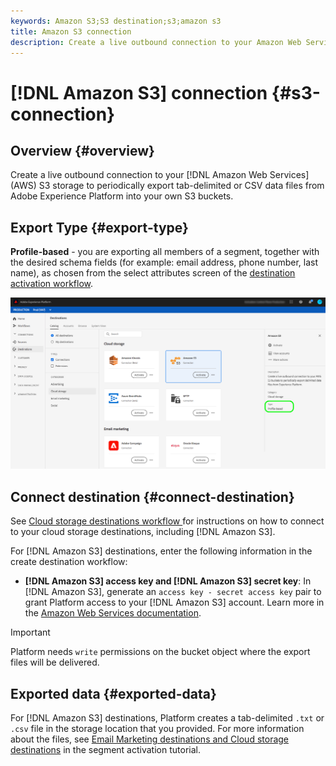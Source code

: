 ```yaml
---
keywords: Amazon S3;S3 destination;s3;amazon s3
title: Amazon S3 connection
description: Create a live outbound connection to your Amazon Web Services (AWS) S3 storage to periodically export tab-delimited or CSV data files from Adobe Experience Platform into your own S3 buckets.
---
```


# [!DNL Amazon S3] connection {#s3-connection}

## Overview {#overview}

Create a live outbound connection to your [!DNL Amazon Web Services] (AWS) S3 storage to periodically export tab-delimited or CSV data files from Adobe Experience Platform into your own S3 buckets.

## Export Type {#export-type}

**Profile-based** - you are exporting all members of a segment, together with the desired schema fields (for example: email address, phone number, last name), as chosen from the select attributes screen of the [destination activation workflow](../../ui/activate-destinations.md#select-attributes).

![Amazon S3 profile-based export type](../../assets/catalog/cloud-storage/amazon-s3/catalog.png)

## Connect destination {#connect-destination}

See [Cloud storage destinations workflow ](./workflow.md) for instructions on how to connect to your cloud storage destinations, including [!DNL Amazon S3]. 

For [!DNL Amazon S3] destinations, enter the following information in the create destination workflow:

* **[!DNL Amazon S3] access key and [!DNL Amazon S3] secret key**: In [!DNL Amazon S3], generate an `access key - secret access key` pair to grant Platform access to your [!DNL Amazon S3] account. Learn more in the [Amazon Web Services documentation](https://docs.aws.amazon.com/IAM/latest/UserGuide/id_credentials_access-keys.html).

>[!IMPORTANT]
>
>Platform needs `write` permissions on the bucket object where the export files will be delivered.

## Exported data {#exported-data}

For [!DNL Amazon S3] destinations, Platform creates a tab-delimited `.txt` or `.csv` file in the storage location that you provided. For more information about the files, see [Email Marketing destinations and Cloud storage destinations](../../ui/activate-destinations.md#esp-and-cloud-storage) in the segment activation tutorial.
